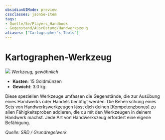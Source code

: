 ```yaml
---
obsidianUIMode: preview
cssclasses: json5e-item
tags:
- Quelle/5e/Players_Handbook
- Gegenstand/Ausrüstung/Handwerkszeug
aliases: ["Cartographer's Tools"]
---
```

# Kartographen-Werkzeug
![](../../../99%20-%20Setup/Files/Bildersammlung/Symbolik/Gegenstände.webp#token)
*Werkzeug, gewöhnlich* 

- **Kosten**: 15 Goldmünzen
- **Gewicht**: 3.0 kg.

Diese speziellen Werkzeuge umfassen die Gegenstände, die zur Ausübung eines Handwerks oder Handels benötigt werden. Die Beherrschung eines Sets von Handwerkswerkzeugen lässt dich deinen [Kompetenzbonus] zu allen Fähigkeitsproben addieren, die du mit den Werkzeugen in deinem Handwerk machst. Jede Art von Handwerkszeug erfordert eine eigene Befähigung.

*Quelle: SRD / Grundregelwerk*